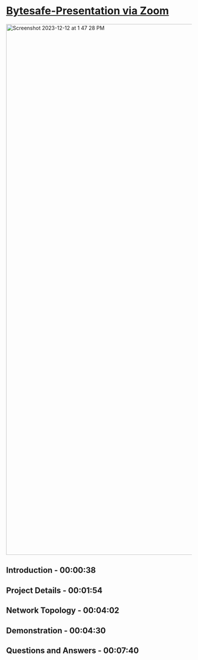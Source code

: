 # [Bytesafe-Presentation via Zoom] 

[ <img width="1440" alt="Screenshot 2023-12-12 at 1 47 28 PM" src="https://github.com/ByteSafe-Solutions/Bytesafe-Presentation/assets/132249595/6e503912-8197-4137-9a0e-7c51ecc14a75"> ]

[ <img width="1440" alt="Screenshot 2023-12-12 at 1 47 28 PM" src="https://github.com/ByteSafe-Solutions/Bytesafe-Presentation/assets/132249595/6e503912-8197-4137-9a0e-7c51ecc14a75"> ]: https://zoom.us/rec/play/f3rr6ezNADa9Y11D5jy6BNSR15xIipx1h9OHlc3MT-7rF4fJybgajihbOxCujIv5wnwA2f2Qpj5fdKaD.AT3v0IrytbKu2-5g?canPlayFromShare=true&from=share_recording_detail&continueMode=true&componentName=rec-play&originRequestUrl=https%3A%2F%2Fzoom.us%2Frec%2Fshare%2Fe8IT5MFZ1SW4c5_fjQ-yPbnih2l_xm7m9QklAFwT5OKqkcEcB1JG2uOVuK7-coFk.LW8gjcSw7mQsT9L3

[Bytesafe-Presentation via Zoom]: https://zoom.us/rec/play/f3rr6ezNADa9Y11D5jy6BNSR15xIipx1h9OHlc3MT-7rF4fJybgajihbOxCujIv5wnwA2f2Qpj5fdKaD.AT3v0IrytbKu2-5g?canPlayFromShare=true&from=share_recording_detail&continueMode=true&componentName=rec-play&originRequestUrl=https%3A%2F%2Fzoom.us%2Frec%2Fshare%2Fe8IT5MFZ1SW4c5_fjQ-yPbnih2l_xm7m9QklAFwT5OKqkcEcB1JG2uOVuK7-coFk.LW8gjcSw7mQsT9L3


## Introduction - 00:00:38
## Project Details - 00:01:54 
## Network Topology - 00:04:02
## Demonstration - 00:04:30 
## Questions and Answers - 00:07:40

